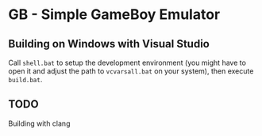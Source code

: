 # GB - Simple GameBoy Emulator

## Building on Windows with Visual Studio

Call `shell.bat` to setup the development environment (you might have to open it and adjust the path to `vcvarsall.bat` on your system), then execute `build.bat`.

## TODO
Building with clang
